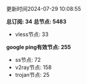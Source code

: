 更新时间2024-07-29 10:08:55

**总订阅: 34**
**总节点: 5483**
- vless节点: 33

**google ping有效节点: 255**
- ss节点: 72
- v2ray节点: 158
- trojan节点: 25
